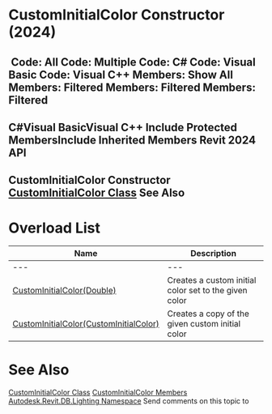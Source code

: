 # CustomInitialColor Constructor (2024)

﻿
 Code: All Code: Multiple Code: C# Code: Visual Basic Code: Visual C++  Members: Show All Members: Filtered Members: Filtered Members: Filtered   
---  
C#Visual BasicVisual C++
Include Protected MembersInclude Inherited Members
Revit 2024 API  
---  
CustomInitialColor Constructor   
[CustomInitialColor Class](b08ddf7b-2264-9067-2be7-cfc771872db5.md "CustomInitialColor Class") See Also  
---  
# Overload List
| Name | Description |
| --- | --- |
| --- | --- | --- |
| [CustomInitialColor(Double)](e47b95b5-fa9b-45bb-a82d-18babe8193a4.md "CustomInitialColor Constructor \(Double\)") | Creates a custom initial color set to the given color |
| [CustomInitialColor(CustomInitialColor)](39c75b78-9dfe-2795-6d67-27fce097d2cf.md "CustomInitialColor Constructor \(CustomInitialColor\)") | Creates a copy of the given custom initial color |

# See Also
[CustomInitialColor Class](b08ddf7b-2264-9067-2be7-cfc771872db5.md "CustomInitialColor Class")
[CustomInitialColor Members](9339c9b7-ae20-81c3-feff-4478b8c9875a.md "CustomInitialColor Members")
[Autodesk.Revit.DB.Lighting Namespace](a6a04f07-7fd2-0a4e-12e7-01842ee6daaf.md "Autodesk.Revit.DB.Lighting Namespace")
Send comments on this topic to 